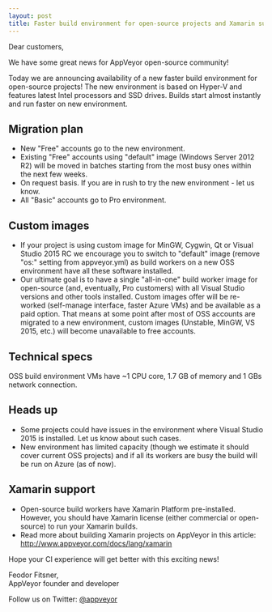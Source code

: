 ```yaml
---
layout: post
title: Faster build environment for open-source projects and Xamarin support
---
```


Dear customers,

We have some great news for AppVeyor open-source community!

Today we are announcing availability of a new faster build environment for open-source projects! The new environment is based on Hyper-V and features latest Intel processors and SSD drives. Builds start almost instantly and run faster on new environment.


## Migration plan

- New "Free" accounts go to the new environment.
- Existing "Free" accounts using "default" image (Windows Server 2012 R2) will be moved in batches starting from the most busy ones within the next few weeks.
- On request basis. If you are in rush to try the new environment - let us know.
- All "Basic" accounts go to Pro environment.


## Custom images

- If your project is using custom image for MinGW, Cygwin, Qt or Visual Studio 2015 RC we encourage you to switch to "default" image (remove "os:" setting from appveyor.yml) as build workers on a new OSS environment have all these software installed.
- Our ultimate goal is to have a single "all-in-one" build worker image for open-source (and, eventually, Pro customers) with all Visual Studio versions and other tools installed. Custom images offer will be re-worked (self-manage interface, faster Azure VMs) and be available as a paid option. That means at some point after most of OSS accounts are migrated to a new environment, custom images (Unstable, MinGW, VS 2015, etc.) will become unavailable to free accounts.


## Technical specs

OSS build environment VMs have ~1 CPU core, 1.7 GB of memory and 1 GBs network connection.


## Heads up

- Some projects could have issues in the environment where Visual Studio 2015 is installed. Let us know about such cases.
- New environment has limited capacity (though we estimate it should cover current OSS projects) and if all its workers are busy the build will be run on Azure (as of now).


## Xamarin support

- Open-source build workers have Xamarin Platform pre-installed. However, you should have Xamarin license (either commercial or open-source) to run your Xamarin builds.
- Read more about building Xamarin projects on AppVeyor in this article: http://www.appveyor.com/docs/lang/xamarin

Hope your CI experience will get better with this exciting news!

Feodor Fitsner,<br>
AppVeyor founder and developer

Follow us on Twitter: [@appveyor](https://twitter.com/appveyor)